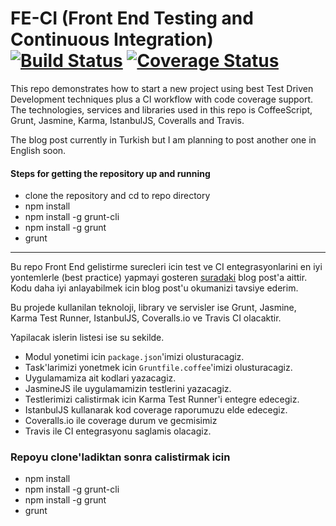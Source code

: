 # FE-CI (Front End Testing and Continuous Integration) [![Build Status](https://travis-ci.org/fatihacet/FE-CI.svg?branch=master)](https://travis-ci.org/fatihacet/FE-CI) [![Coverage Status](https://img.shields.io/coveralls/fatihacet/FE-CI.svg)](https://coveralls.io/r/fatihacet/FE-CI?branch=master)

This repo demonstrates how to start a new project using best Test Driven Development techniques plus a CI workflow with code coverage support. The technologies, services and libraries used in this repo is CoffeeScript, Grunt, Jasmine, Karma, IstanbulJS, Coveralls and Travis.

The blog post currently in Turkish but I am planning to post another one in English soon.

#### Steps for getting the repository up and running
- clone the repository and cd to repo directory
- npm install
- npm install -g grunt-cli
- npm install -g grunt
- grunt

----

Bu repo Front End gelistirme surecleri icin test ve CI entegrasyonlarini en iyi yontemlerle (best practice) yapmayi gosteren [suradaki](http://fatihacet.com/fe-ci) blog post'a aittir. Kodu daha iyi anlayabilmek icin blog post'u okumanizi tavsiye ederim.

Bu projede kullanilan teknoloji, library ve servisler ise Grunt, Jasmine, Karma Test Runner, IstanbulJS, Coveralls.io ve Travis CI olacaktir.

Yapilacak islerin listesi ise su sekilde.

* Modul yonetimi icin `package.json`'imizi olusturacagiz.
* Task'larimizi yonetmek icin `Gruntfile.coffee`'imizi olusturacagiz.
* Uygulamamiza ait kodlari yazacagiz.
* JasmineJS ile uygulamamizin testlerini yazacagiz.
* Testlerimizi calistirmak icin Karma Test Runner'i entegre edecegiz.
* IstanbulJS kullanarak kod coverage raporumuzu elde edecegiz.
* Coveralls.io ile coverage durum ve gecmisimiz
* Travis ile CI entegrasyonu saglamis olacagiz.


### Repoyu clone'ladiktan sonra calistirmak icin

- npm install
- npm install -g grunt-cli
- npm install -g grunt
- grunt
